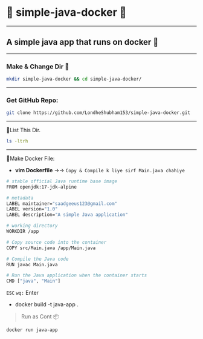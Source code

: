 # :rocket: simple-java-docker :rocket:
---
## A simple java app that runs on docker :whale:
---
### Make & Change Dir :file_folder:
```bash
mkdir simple-java-docker && cd simple-java-docker/
```
---
### Get GitHub Repo:
```bash
git clone https://github.com/LondheShubham153/simple-java-docker.git
```
---
:file_folder:List This Dir.
```bash
ls -ltrh
```
---
:whale:Make Docker File:
- **vim Dockerfile** →→ `Copy & Compile k liye sirf Main.java chahiye`
```bash
# stable official Java runtime base image
FROM openjdk:17-jdk-alpine

# metadata
LABEL maintainer="saadgeeus123@gmail.com"
LABEL version="1.0"
LABEL description="A simple Java application"

# working directory
WORKDIR /app

# Copy source code into the container
COPY src/Main.java /app/Main.java

# Compile the Java code
RUN javac Main.java

# Run the Java application when the container starts
CMD ["java", "Main"]
```
`ESC` `wq:` Enter
- docker build -t java-app .

> Run as Cont 📦
```bash
docker run java-app
```

